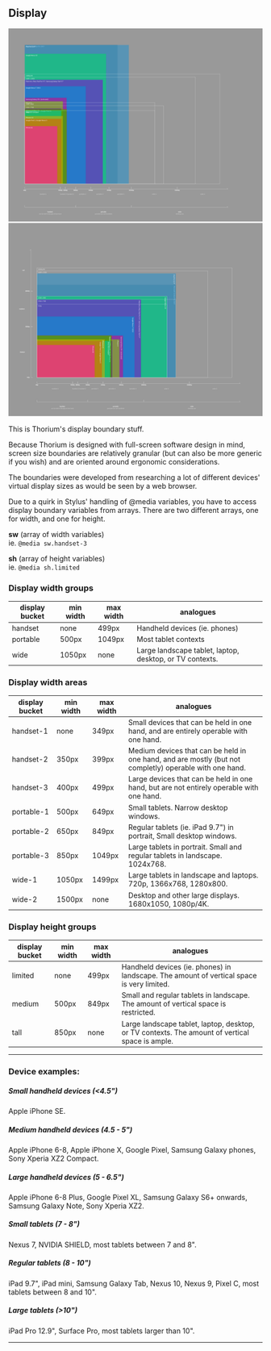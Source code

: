 ## Display

![](images/display_portrait.png)
![](images/display_landscape.png)

This is Thorium's display boundary stuff.

Because Thorium is designed with full-screen software design in mind, screen size boundaries are relatively granular (but can also be more generic if you wish) and are oriented around ergonomic considerations.

The boundaries were developed from researching a lot of different devices' virtual display sizes as would be seen by a web browser.

Due to a quirk in Stylus' handling of @media variables, you have to access display boundary variables from arrays. There are two different arrays, one for width, and one for height.

**sw** (array of width variables)  
ie. `@media sw.handset-3`

**sh**	(array of height variables)  
ie. `@media sh.limited`

### Display width groups

| display bucket | min width | max width | analogues |
|---|--|--|--|
| handset | none | 499px | Handheld devices (ie. phones) |
| portable | 500px | 1049px | Most tablet contexts |
| wide | 1050px | none | Large landscape tablet, laptop, desktop, or TV contexts.  |


### Display width areas

| display bucket | min width | max width | analogues |
|---|--|--|--|
| handset-1 | none | 349px | Small devices that can be held in one hand, and are entirely operable with one hand. |
| handset-2 | 350px | 399px | Medium devices that can be held in one hand, and are mostly (but not completly) operable with one hand. |
| handset-3 | 400px | 499px | Large devices that can be held in one hand, but are not entirely operable with one hand. |
| portable-1 | 500px | 649px | Small tablets. Narrow desktop windows. |
| portable-2 | 650px | 849px | Regular tablets (ie. iPad 9.7") in portrait, Small desktop windows. |
| portable-3 | 850px | 1049px | Large tablets in portrait. Small and regular tablets in landscape. 1024x768. |
| wide-1 | 1050px | 1499px | Large tablets in landscape and laptops. 720p, 1366x768, 1280x800.  |
| wide-2 | 1500px | none | Desktop and other large displays. 1680x1050, 1080p/4K. |



### Display height groups

| display bucket | min width | max width | analogues |
|---|--|--|--|
| limited | none | 499px | Handheld devices (ie. phones) in landscape. The amount of vertical space is very limited. |
| medium | 500px | 849px | Small and regular tablets in landscape. The amount of vertical space is restricted. |
| tall | 850px | none | Large landscape tablet, laptop, desktop, or TV contexts. The amount of vertical space is ample. |



---

### Device examples:

##### Small handheld devices (<4.5")
Apple iPhone SE.

##### Medium handheld devices (4.5 - 5")
Apple iPhone 6-8, Apple iPhone X, Google Pixel, Samsung Galaxy phones, Sony Xperia XZ2 Compact.

##### Large handheld devices (5 - 6.5")  
Apple iPhone 6-8 Plus, Google Pixel XL, Samsung Galaxy S6+ onwards, Samsung Galaxy Note, Sony Xperia XZ2.

##### Small tablets (7 - 8")
Nexus 7, NVIDIA SHIELD, most tablets between 7 and 8".
  
##### Regular tablets (8 - 10")
iPad 9.7", iPad mini, Samsung Galaxy Tab, Nexus 10, Nexus 9, Pixel C, most tablets between 8 and 10".

##### Large tablets (>10")
iPad Pro 12.9", Surface Pro, most tablets larger than 10".

---

